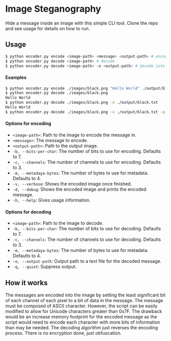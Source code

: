 # Image Steganography

Hide a message inside an image with this simple CLI tool. Clone the repo and
see usage for details on how to run.

## Usage
``` bash
$ python encoder.py encode <image-path> <message> <output-path> # encode
$ python encoder.py decode <image-path> # decode
$ python encoder.py decode <image-path> -o <output-path> # decode into a file
```
#### Examples
``` bash
$ python encoder.py encode ./images/black.png "Hello World" ./output/black.png
$ python encoder.py decode ./images/black.png
Hello World
$ python encoder.py decode ./images/black.png -o ./output/black.txt
Hello World
$ python encoder.py decode ./images/black.png -o ./output/black.txt -q # quiet
```

#### Options for encoding
- `<image-path>`: Path to the image to encode the message in.
- `<message>`: The message to encode.
- `<output-path>`: Path to the output image.
- `-b, --bits-per-char`: The number of bits to use for encoding. Defaults to 7.
- `-c, --channels`: The number of channels to use for encoding. Defaults to 3.
- `-m, --metadaya-bytes`: The number of bytes to use for metadata. Defaults 
  to 4.
- `-v, --verbose`: Shows the encoded image once finished.
- `-d, --debug`: Shows the encoded image and prints the encoded message.
- `-h, --help`: Gives usage information.

#### Options for decoding
- `<image-path>`: Path to the image to decode.
- `-b, --bits-per-char`: The number of bits to use for decoding. Defaults to 7.
- `-c, --channels`: The number of channels to use for decoding. Defaults to 3.
- `-m, --metadaya-bytes`: The number of bytes to use for metadata. Defaults
    to 4.
- `-o, --output-path`: Output path to a text file for the decoded message.
- `-q, --quiet`: Suppress output.

## How it works

The messages are encoded into the image by setting the least significant bit of
each channel of each pixel to a bit of data in the message. The message must be
composed of ASCII character. However, the script can be easily modified to 
allow for Unicode characters greater than 0x7F. The drawback would be an 
increase memory footprint for the encoded message as the script would need to 
encode each character with more bits of information than may be needed. The
decoding algorithm just reverses the encoding process. There is no encryption
done, just obfuscation.